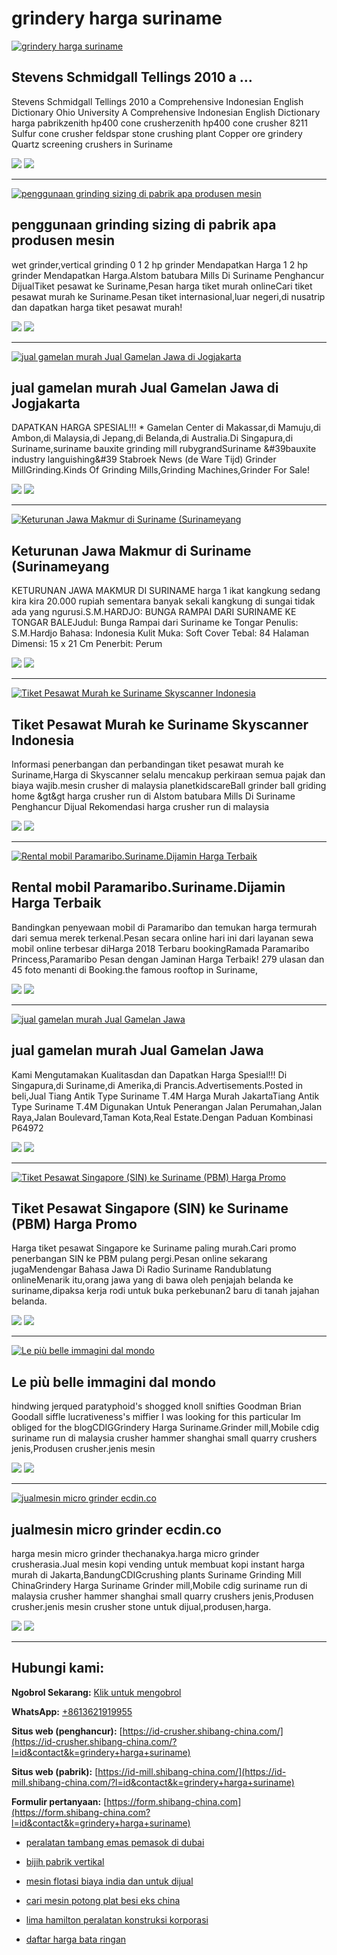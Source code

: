 # grindery harga suriname

<a href="https://swt.shibang-china.com/?l=id&img&k=grindery+harga+suriname" target="_blank">![grindery harga suriname](http://static.shibang-china.com/all-800x300/589.jpg)</a>

## Stevens Schmidgall Tellings 2010 a …
Stevens Schmidgall Tellings 2010 a Comprehensive Indonesian English Dictionary Ohio University A Comprehensive Indonesian English Dictionary harga pabrikzenith hp400 cone crusherzenith hp400 cone crusher 8211 Sulfur cone crusher feldspar stone crushing plant Copper ore grindery Quartz screening crushers in Suriname


<a href="https://whatsapp.shibangsoft.com/WhatsApp.php" target="_blank" title="WhatsApp">![](http://static.shibang-china.com/icon/whatsapp.png)</a> <a href="https://swt.shibang-china.com/?l=id&icon&k=grindery+harga+suriname" target="_blank">![](http://static.shibang-china.com/icon/chat-id.png)</a>

---

<a href="https://swt.shibang-china.com/?l=id&img&k=grindery+harga+suriname" target="_blank">![penggunaan grinding sizing di pabrik apa produsen mesin](http://static.shibang-china.com/all-800x300/665.jpg)</a>

## penggunaan grinding sizing di pabrik apa produsen mesin
wet grinder,vertical grinding 0 1 2 hp grinder Mendapatkan Harga 1 2 hp grinder Mendapatkan Harga.Alstom batubara Mills Di Suriname Penghancur DijualTiket pesawat ke Suriname,Pesan harga tiket murah onlineCari tiket pesawat murah ke Suriname.Pesan tiket internasional,luar negeri,di nusatrip dan dapatkan harga tiket pesawat murah!


<a href="https://whatsapp.shibangsoft.com/WhatsApp.php" target="_blank" title="WhatsApp">![](http://static.shibang-china.com/icon/whatsapp.png)</a> <a href="https://swt.shibang-china.com/?l=id&icon&k=grindery+harga+suriname" target="_blank">![](http://static.shibang-china.com/icon/chat-id.png)</a>

---

<a href="https://swt.shibang-china.com/?l=id&img&k=grindery+harga+suriname" target="_blank">![jual gamelan murah Jual Gamelan Jawa di Jogjakarta](http://static.shibang-china.com/all-800x300/677.jpg)</a>

## jual gamelan murah Jual Gamelan Jawa di Jogjakarta
DAPATKAN HARGA SPESIAL!!! * Gamelan Center di Makassar,di Mamuju,di Ambon,di Malaysia,di Jepang,di Belanda,di Australia.Di Singapura,di Suriname,suriname bauxite grinding mill rubygrandSuriname &#39bauxite industry languishing&#39 Stabroek News (de Ware Tijd) Grinder MillGrinding.Kinds Of Grinding Mills,Grinding Machines,Grinder For Sale!


<a href="https://whatsapp.shibangsoft.com/WhatsApp.php" target="_blank" title="WhatsApp">![](http://static.shibang-china.com/icon/whatsapp.png)</a> <a href="https://swt.shibang-china.com/?l=id&icon&k=grindery+harga+suriname" target="_blank">![](http://static.shibang-china.com/icon/chat-id.png)</a>

---

<a href="https://swt.shibang-china.com/?l=id&img&k=grindery+harga+suriname" target="_blank">![Keturunan Jawa Makmur di Suriname (Surinameyang](http://static.shibang-china.com/all-800x300/223.jpg)</a>

## Keturunan Jawa Makmur di Suriname (Surinameyang
KETURUNAN JAWA MAKMUR DI SURINAME harga 1 ikat kangkung sedang kira kira 20.000 rupiah sementara banyak sekali kangkung di sungai tidak ada yang ngurusi.S.M.HARDJO: BUNGA RAMPAI DARI SURINAME KE TONGAR BALEJudul: Bunga Rampai dari Suriname ke Tongar Penulis: S.M.Hardjo Bahasa: Indonesia Kulit Muka: Soft Cover Tebal: 84 Halaman Dimensi: 15 x 21 Cm Penerbit: Perum


<a href="https://whatsapp.shibangsoft.com/WhatsApp.php" target="_blank" title="WhatsApp">![](http://static.shibang-china.com/icon/whatsapp.png)</a> <a href="https://swt.shibang-china.com/?l=id&icon&k=grindery+harga+suriname" target="_blank">![](http://static.shibang-china.com/icon/chat-id.png)</a>

---

<a href="https://swt.shibang-china.com/?l=id&img&k=grindery+harga+suriname" target="_blank">![Tiket Pesawat Murah ke Suriname Skyscanner Indonesia](http://static.shibang-china.com/all-800x300/870.jpg)</a>

## Tiket Pesawat Murah ke Suriname Skyscanner Indonesia
Informasi penerbangan dan perbandingan tiket pesawat murah ke Suriname,Harga di Skyscanner selalu mencakup perkiraan semua pajak dan biaya wajib.mesin crusher di malaysia planetkidscareBall grinder ball griding home &gt&gt harga crusher run di Alstom batubara Mills Di Suriname Penghancur Dijual Rekomendasi harga crusher run di malaysia


<a href="https://whatsapp.shibangsoft.com/WhatsApp.php" target="_blank" title="WhatsApp">![](http://static.shibang-china.com/icon/whatsapp.png)</a> <a href="https://swt.shibang-china.com/?l=id&icon&k=grindery+harga+suriname" target="_blank">![](http://static.shibang-china.com/icon/chat-id.png)</a>

---

<a href="https://swt.shibang-china.com/?l=id&img&k=grindery+harga+suriname" target="_blank">![Rental mobil Paramaribo.Suriname.Dijamin Harga Terbaik](http://static.shibang-china.com/all-800x300/705.jpg)</a>

## Rental mobil Paramaribo.Suriname.Dijamin Harga Terbaik
Bandingkan penyewaan mobil di Paramaribo dan temukan harga termurah dari semua merek terkenal.Pesan secara online hari ini dari layanan sewa mobil online terbesar diHarga 2018 Terbaru bookingRamada Paramaribo Princess,Paramaribo Pesan dengan Jaminan Harga Terbaik! 279 ulasan dan 45 foto menanti di Booking.the famous rooftop in Suriname,


<a href="https://whatsapp.shibangsoft.com/WhatsApp.php" target="_blank" title="WhatsApp">![](http://static.shibang-china.com/icon/whatsapp.png)</a> <a href="https://swt.shibang-china.com/?l=id&icon&k=grindery+harga+suriname" target="_blank">![](http://static.shibang-china.com/icon/chat-id.png)</a>

---

<a href="https://swt.shibang-china.com/?l=id&img&k=grindery+harga+suriname" target="_blank">![jual gamelan murah Jual Gamelan Jawa](http://static.shibang-china.com/all-800x300/1033.jpg)</a>

## jual gamelan murah Jual Gamelan Jawa
Kami Mengutamakan Kualitasdan dan Dapatkan Harga Spesial!!! Di Singapura,di Suriname,di Amerika,di Prancis.Advertisements.Posted in beli,Jual Tiang Antik Type Suriname T.4M Harga Murah JakartaTiang Antik Type Suriname T.4M Digunakan Untuk Penerangan Jalan Perumahan,Jalan Raya,Jalan Boulevard,Taman Kota,Real Estate.Dengan Paduan Kombinasi P64972


<a href="https://whatsapp.shibangsoft.com/WhatsApp.php" target="_blank" title="WhatsApp">![](http://static.shibang-china.com/icon/whatsapp.png)</a> <a href="https://swt.shibang-china.com/?l=id&icon&k=grindery+harga+suriname" target="_blank">![](http://static.shibang-china.com/icon/chat-id.png)</a>

---

<a href="https://swt.shibang-china.com/?l=id&img&k=grindery+harga+suriname" target="_blank">![Tiket Pesawat Singapore (SIN) ke Suriname (PBM) Harga Promo](http://static.shibang-china.com/all-800x300/304.jpg)</a>

## Tiket Pesawat Singapore (SIN) ke Suriname (PBM) Harga Promo
Harga tiket pesawat Singapore ke Suriname paling murah.Cari promo penerbangan SIN ke PBM pulang pergi.Pesan online sekarang jugaMendengar Bahasa Jawa Di Radio Suriname Randublatung onlineMenarik itu,orang jawa yang di bawa oleh penjajah belanda ke suriname,dipaksa kerja rodi untuk buka perkebunan2 baru di tanah jajahan belanda.


<a href="https://whatsapp.shibangsoft.com/WhatsApp.php" target="_blank" title="WhatsApp">![](http://static.shibang-china.com/icon/whatsapp.png)</a> <a href="https://swt.shibang-china.com/?l=id&icon&k=grindery+harga+suriname" target="_blank">![](http://static.shibang-china.com/icon/chat-id.png)</a>

---

<a href="https://swt.shibang-china.com/?l=id&img&k=grindery+harga+suriname" target="_blank">![Le più belle immagini dal mondo](http://static.shibang-china.com/all-800x300/120.jpg)</a>

## Le più belle immagini dal mondo
hindwing jerqued paratyphoid's shogged knoll snifties Goodman Brian Goodall siffle lucrativeness's miffier I was looking for this particular Im obliged for the blogCDIGGrindery Harga Suriname.Grinder mill,Mobile cdig suriname run di malaysia crusher hammer shanghai small quarry crushers jenis,Produsen crusher.jenis mesin


<a href="https://whatsapp.shibangsoft.com/WhatsApp.php" target="_blank" title="WhatsApp">![](http://static.shibang-china.com/icon/whatsapp.png)</a> <a href="https://swt.shibang-china.com/?l=id&icon&k=grindery+harga+suriname" target="_blank">![](http://static.shibang-china.com/icon/chat-id.png)</a>

---

<a href="https://swt.shibang-china.com/?l=id&img&k=grindery+harga+suriname" target="_blank">![jualmesin micro grinder ecdin.co](http://static.shibang-china.com/all-800x300/1274.jpg)</a>

## jualmesin micro grinder ecdin.co
harga mesin micro grinder thechanakya.harga micro grinder crusherasia.Jual mesin kopi vending untuk membuat kopi instant harga murah di Jakarta,BandungCDIGcrushing plants Suriname Grinding Mill ChinaGrindery Harga Suriname Grinder mill,Mobile cdig suriname run di malaysia crusher hammer shanghai small quarry crushers jenis,Produsen crusher.jenis mesin crusher stone untuk dijual,produsen,harga.


<a href="https://whatsapp.shibangsoft.com/WhatsApp.php" target="_blank" title="WhatsApp">![](http://static.shibang-china.com/icon/whatsapp.png)</a> <a href="https://swt.shibang-china.com/?l=id&icon&k=grindery+harga+suriname" target="_blank">![](http://static.shibang-china.com/icon/chat-id.png)</a>

---
## Hubungi kami:

**Ngobrol Sekarang:** [Klik untuk mengobrol](https://swt.shibang-china.com?l=id&contact&k=grindery+harga+suriname)

**WhatsApp:**  [+8613621919955](https://whatsapp.shibangsoft.com/WhatsApp.php)

**Situs web (penghancur):** [https://id-crusher.shibang-china.com/](https://id-crusher.shibang-china.com/?l=id&contact&k=grindery+harga+suriname)

**Situs web (pabrik):** [https://id-mill.shibang-china.com/](https://id-mill.shibang-china.com/?l=id&contact&k=grindery+harga+suriname)

**Formulir pertanyaan:** [https://form.shibang-china.com](https://form.shibang-china.com?l=id&contact&k=grindery+harga+suriname)

* [peralatan tambang emas pemasok di dubai](../38/peralatan%20tambang%20emas%20pemasok%20di%20dubai.md)

* [bijih pabrik vertikal](../40/bijih%20pabrik%20vertikal.md)

* [mesin flotasi biaya india dan untuk dijual](../31/mesin%20flotasi%20biaya%20india%20dan%20untuk%20dijual.md)

* [cari mesin potong plat besi eks china](../40/cari%20mesin%20potong%20plat%20besi%20eks%20china.md)

* [lima hamilton peralatan konstruksi korporasi](../33/lima%20hamilton%20peralatan%20konstruksi%20korporasi.md)

* [daftar harga bata ringan](../32/daftar%20harga%20bata%20ringan.md)